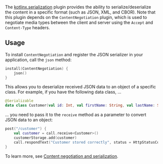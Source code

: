 
The [kotlinx.serialization](https://ktor.io/docs/serialization.html) plugin provides the ability to serialize/deserialize the content in a specific format (such as JSON, XML, and CBOR). Note that this plugin depends on the `ContentNegotiation` plugin, which is used to negotiate media types between the client and server using the `Accept` and `Content-Type` headers.

## Usage

To install `ContentNegotiation` and register the JSON serializer in your application, call the `json` method:
```kotlin
install(ContentNegotiation) {
    json()
}
```
This allows you to deserialize received JSON data to an object of a specific class. For example, if you have the following data class, ...
```kotlin
@Serializable
data class Customer(val id: Int, val firstName: String, val lastName: String)
```
... you need to pass it to the `receive` method as a parameter to convert JSON data to an object:
```kotlin
post("/customer") {
    val customer = call.receive<Customer>()
    customerStorage.add(customer)
    call.respondText("Customer stored correctly", status = HttpStatusCode.Created)
}
```
To learn more, see [Content negotiation and serialization](https://ktor.io/docs/serialization.html).
